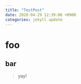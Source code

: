 ```yaml
---
title: "TestPost"
date: 2020-04-29 12:39:00 +0900
categories: jekyll update
---
```


# foo

## bar

> yay!
